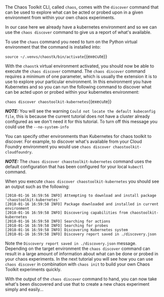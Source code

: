 The Chaos Toolkit CLI, called `chaos`, comes with the `discover` command that can 
be used to explore what can be acted or probed upon in a given environment from within your own chaos experiments.

In our case here we already have a kubernetes environment and so we can use the `chaos discover` command to give us a report of what's available. 

To use the `chaos` 
command you need to turn on the Python virtual environment that the command 
is installed into:

`source ~/.venvs/chaostk/bin/activate`{{execute}}

With the `chaostk` virtual environment activated, you should now be able to 
execute the `chaos discover` command. The `chaos discover` command requires a minimum of one parameter, which is usually the extension it is to use to explore your particular environment. In this environment you have Kubernetes and so you can run the following command to discover what can be acted upon or probed within your kubernetes environment:

`chaos discover chaostoolkit-kubernetes`{{execute}}

***NOTE:*** You will see the warning `Could not locate the default kubeconfig file`, this is because the current tutorial does not have a cluster already configured as we don't need it for this tutorial. To turn off this message you could use the `--no-system-info`

You can specify other environments than Kubernetes for chaos toolkit to discover. For example, to discover what's available from your Cloud Foundry environment you would use  `chaos discover chaostoolkit-cloudfoundry`.

***NOTE:*** The `chaos discover chaostoolkit-kubernetes` command uses the default configuration that has been configured for your local `kubectl` command. 

When you execute `chaos discover chaostoolkit-kubernetes` you should see an output such as the following:

```
[2018-01-16 16:59:56 INFO] Attempting to download and install package 'chaostoolkit-kubernetes'
[2018-01-16 16:59:58 INFO] Package downloaded and installed in current environment
[2018-01-16 16:59:58 INFO] Discovering capabilities from chaostoolkit-kubernetes
[2018-01-16 16:59:58 INFO] Searching for actions
[2018-01-16 16:59:58 INFO] Searching for probes
[2018-01-16 16:59:58 INFO] Discovering Kubernetes system
[2018-01-16 16:59:58 INFO] Discovery report saved in ./discovery.json
```

Note the `Discovery report saved in ./discovery.json` message. Depending on the target environment the `chaos discover` command can result in a large amount of information about what can be done or probed in your chaos experiments. In the next tutorial you will see how you can use `chaos discover` in combination with `chaos init` to build your own Chaos Toolkit experiments quickly.

With the output of the `chaos discover` command to hand, you can now take what's been discovered and use that to create a new chaos experiment simply and easily...
